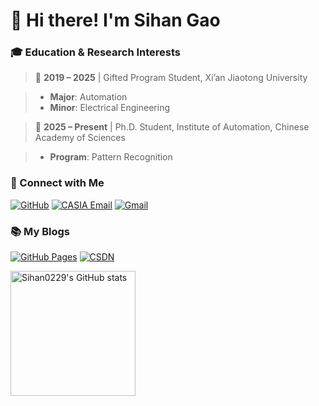# 👋 Hi there! I'm Sihan Gao  

### 🎓 Education & Research Interests   

> 📌 **2019 – 2025** | Gifted Program Student, Xi’an Jiaotong University  

>    -  **Major**: Automation   
>    -  **Minor**: Electrical Engineering   

> 📌 **2025 – Present** | Ph.D. Student, Institute of Automation, Chinese Academy of Sciences  

>    -  **Program**: Pattern Recognition    


### 🌟 Connect with Me   
[![GitHub](https://img.shields.io/badge/GitHub-000000?style=flat-square&logo=github&logoColor=white)](https://github.com/Sihan0229) [![CASIA Email](https://img.shields.io/badge/CASIA%20Email-0057B7?style=flat-square&logo=gmail&logoColor=white)](mailto:gaosihan2025@ia.ac.cn)   [![Gmail](https://img.shields.io/badge/Gmail-006400?style=flat-square&logo=gmail&logoColor=white)](mailto:sihangao2004@gmail.com)   

### 📚 My Blogs   
[![GitHub Pages](https://img.shields.io/badge/GitHub%20Blog-24292F?style=flat-square&logo=github&logoColor=white)](https://sihan0229.github.io/)  [![CSDN](https://img.shields.io/badge/CSDN-BF0A30?style=flat-square&logo=csdn&logoColor=white)](https://blog.csdn.net/GabrielleGao?spm=1010.2135.3001.5343) 

 <img src="https://github-readme-stats.vercel.app/api?username=Sihan0229&show_icons=true&include_all_commits=true&hide=contribs,prs&title_color=006400&text_color=006400&icon_color=006400" alt="Sihan0229's GitHub stats" style="height: 200px;"> 
